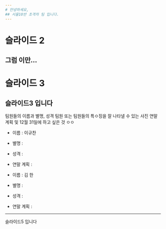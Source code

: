 ```yaml
---
# 안녕하세요,
## 서울10반 초격차 팀 입니다.
---
```

# 슬라이드 2
그럼 이만...
---
# 슬라이드 3
슬라이드3 입니다
---
팀원들의 이름과 별명, 성격 팀원 또는 팀원들의 특ㅇ징을 잘 나타낼 수 있는 사진 연말 계획 및 12월 31일에 하고 싶은 것 ㅇㅇ

* 이름 : 이규찬
* 별명 :
* 성격 :
* 연말 계획 :

* 이름 : 김 한
* 별명 : 
* 성격 :
* 연말 계획 :
---

슬라이드5 입니다
